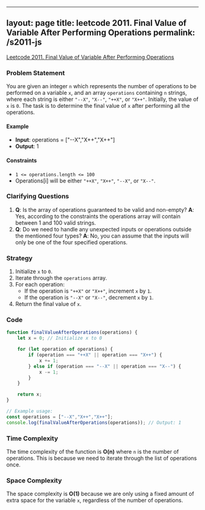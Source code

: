 
---
layout: page
title: leetcode 2011. Final Value of Variable After Performing Operations
permalink: /s2011-js
---
[Leetcode 2011. Final Value of Variable After Performing Operations](https://algoadvance.github.io/algoadvance/l2011)
### Problem Statement
You are given an integer `n` which represents the number of operations to be performed on a variable `x`, and an array `operations` containing `n` strings, where each string is either `"--X"`, `"X--"`, `"++X"`, or `"X++"`. Initially, the value of `x` is `0`. The task is to determine the final value of `x` after performing all the operations.

#### Example
- **Input**: operations = ["--X","X++","X++"]
- **Output**: 1

#### Constraints
- `1 <= operations.length <= 100`
- Operations[i] will be either `"++X"`, `"X++"`, `"--X"`, or `"X--"`.

### Clarifying Questions
1. **Q**: Is the array of operations guaranteed to be valid and non-empty?
   **A**: Yes, according to the constraints the operations array will contain between 1 and 100 valid strings.
2. **Q**: Do we need to handle any unexpected inputs or operations outside the mentioned four types?
   **A**: No, you can assume that the inputs will only be one of the four specified operations.

### Strategy
1. Initialize `x` to `0`.
2. Iterate through the `operations` array.
3. For each operation:
   - If the operation is `"++X"` or `"X++"`, increment `x` by `1`.
   - If the operation is `"--X"` or `"X--"`, decrement `x` by `1`.
4. Return the final value of `x`.

### Code
```javascript
function finalValueAfterOperations(operations) {
    let x = 0; // Initialize x to 0

    for (let operation of operations) {
        if (operation === "++X" || operation === "X++") {
            x += 1;
        } else if (operation === "--X" || operation === "X--") {
            x -= 1;
        }
    }

    return x;
}

// Example usage:
const operations = ["--X","X++","X++"];
console.log(finalValueAfterOperations(operations)); // Output: 1
```

### Time Complexity
The time complexity of the function is **O(n)** where `n` is the number of operations. This is because we need to iterate through the list of operations once.

### Space Complexity
The space complexity is **O(1)** because we are only using a fixed amount of extra space for the variable `x`, regardless of the number of operations.